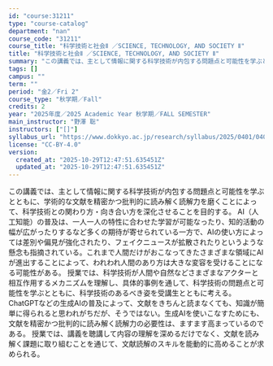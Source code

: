 ```yaml
---
id: "course:31211"
type: "course-catalog"
department: "nan"
course_code: "31211"
course_title: "科学技術と社会Ⅱ ／SCIENCE, TECHNOLOGY, AND SOCIETY Ⅱ"
title: "科学技術と社会Ⅱ ／SCIENCE, TECHNOLOGY, AND SOCIETY Ⅱ"
summary: "この講義では、主として情報に関する科学技術が内包する問題点と可能性を学ぶとともに、学術的な文献を精密かつ批判的に読み解く読解力を磨くことによって、科学技術との関わり方・向き合い方を深化させることを目的する。 AI（人工知能）の普及は、一人一…"
tags: []
campus: ""
term: ""
period: "金2／Fri 2"
course_type: "秋学期／Fall"
credits: 2
year: "2025年度／2025 Academic Year 秋学期／FALL SEMESTER"
main_instructor: "野澤 聡"
instructors: ["[]"]
syllabus_url: "https://www.dokkyo.ac.jp/research/syllabus/2025/0401/0401_31211_ja_JP.html"
license: "CC-BY-4.0"
version:
  created_at: "2025-10-29T12:47:51.635451Z"
  updated_at: "2025-10-29T12:47:51.635451Z"
---
```

この講義では、主として情報に関する科学技術が内包する問題点と可能性を学ぶとともに、学術的な文献を精密かつ批判的に読み解く読解力を磨くことによって、科学技術との関わり方・向き合い方を深化させることを目的する。 AI（人工知能）の普及は、一人一人の特性に合わせた学習が可能なったり、知的活動の幅が広がったりするなど多くの期待が寄せられている一方で、AIの使い方によっては差別や偏見が強化されたり、フェイクニュースが拡散されたりというような懸念も指摘されている。これまで人間だけがおこなってきたさまざまな領域にAIが進出することによって、われわれ人間のあり方は大きな変容を受けることになる可能性がある。 授業では、科学技術が人間や自然などさまざまなアクターと相互作用するメカニズムを理解し、具体的事例を通して、科学技術の問題点と可能性を学ぶとともに、科学技術のあるべき姿を受講生とともに考える。 ChatGPTなどの生成AIの普及によって、文献をきちんと読まなくても、知識が簡単に得られると思われがちだが、そうではない。生成AIを使いこなすためにも、文献を精密かつ批判的に読み解く読解力の必要性は、ますます高まっているのである。 授業では、講義を聴講して内容の理解を深めるだけでなく、文献を読み解く課題に取り組むことを通じて、文献読解のスキルを能動的に高めることが求められる。
